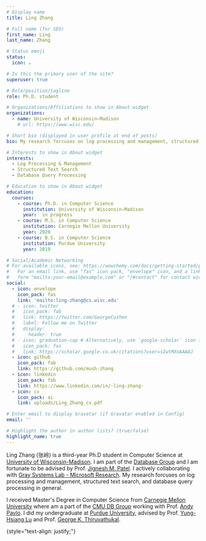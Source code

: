 ```yaml
---
# Display name
title: Ling Zhang

# Full name (for SEO)
first_name: Ling
last_name: Zhang

# Status emoji
status:
  icon: ☕️

# Is this the primary user of the site?
superuser: true

# Role/position/tagline
role: Ph.D. student

# Organizations/Affiliations to show in About widget
organizations:
  - name: University of Wisconsin–Madison
    # url: https://www.wisc.edu/

# Short bio (displayed in user profile at end of posts)
bio: My research forcuses on log processing and management, structured text search, and database query processing in general.

# Interests to show in About widget
interests:
  - Log Processing & Management
  - Structured Text Search
  - Database Query Processing

# Education to show in About widget
education:
  courses:
    - course: Ph.D. in Computer Science
      institution: University of Wisconsin–Madison
      year:  in progress
    - course: M.S. in Computer Science
      institution: Carnegie Mellon University
      year: 2020
    - course: B.S. in Computer Science
      institution: Purdue University
      year: 2019

# Social/Academic Networking
# For available icons, see: https://wowchemy.com/docs/getting-started/page-builder/#icons
#   For an email link, use "fas" icon pack, "envelope" icon, and a link in the
#   form "mailto:your-email@example.com" or "/#contact" for contact widget.
social:
  - icon: envelope
    icon_pack: fas
    link: 'mailto:ling-zhang@cs.wisc.edu'
  # - icon: twitter
  #   icon_pack: fab
  #   link: https://twitter.com/GeorgeCushen
  #   label: Follow me on Twitter
  #   display:
  #     header: true
  # - icon: graduation-cap # Alternatively, use `google-scholar` icon from `ai` icon pack
  #   icon_pack: fas
  #   link: https://scholar.google.co.uk/citations?user=sIwtMXoAAAAJ
  - icon: github
    icon_pack: fab
    link: https://github.com/mush-zhang
  - icon: linkedin
    icon_pack: fab
    link: https://www.linkedin.com/in/-ling-zhang-
  - icon: cv
    icon_pack: ai
    link: uploads/Ling_Zhang_cv.pdf

# Enter email to display Gravatar (if Gravatar enabled in Config)
email: ''

# Highlight the author in author lists? (true/false)
highlight_name: true
---
```


Ling Zhang (张岭) is a third-year Ph.D student in Computer Science at [University of Wisconsin-Madison](https://www.cs.wisc.edu/). I am part of the [Database Group](https://database.cs.wisc.edu/) and I am fortunate to be advised by Prof. [Jignesh M. Patel](https://pages.cs.wisc.edu/~jignesh/). I actively collaborating with [Gray Systems Lab - Microsoft Research](https://www.microsoft.com/en-us/research/group/gray-systems-lab/). My research forcuses on log processing and management, structured text search, and database query processing in general.

I received Master's Degree in Computer Science from [Carnegie Mellon University](https://www.cs.cmu.edu/) where am a part of the [CMU DB Group](https://db.cs.cmu.edu/) working with Prof. [Andy Pavlo](https://www.cs.cmu.edu/~pavlo/). I did my undergraduate at [Purdue University](https://www.cs.purdue.edu/), advised by Prof. [Yung-Hsiang Lu](https://yhlu.net/) and Prof. [George K. Thiruvathukal](https://gkt.sh/).

{style="text-align: justify;"}
